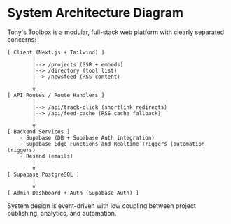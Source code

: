 # System Architecture Diagram

Tony's Toolbox is a modular, full-stack web platform with clearly separated concerns:

```
[ Client (Next.js + Tailwind) ]
        |
        |--> /projects (SSR + embeds)
        |--> /directory (tool list)
        |--> /newsfeed (RSS content)
        |
        v
[ API Routes / Route Handlers ]
        |
        |--> /api/track-click (shortlink redirects)
        |--> /api/feed-cache (RSS cache fallback)
        |
        v
[ Backend Services ]
    - Supabase (DB + Supabase Auth integration)
    - Supabase Edge Functions and Realtime Triggers (automation triggers)
    - Resend (emails)
        |
        v
[ Supabase PostgreSQL ]
        |
        v
[ Admin Dashboard + Auth (Supabase Auth) ]
```

System design is event-driven with low coupling between project publishing, analytics, and automation.
